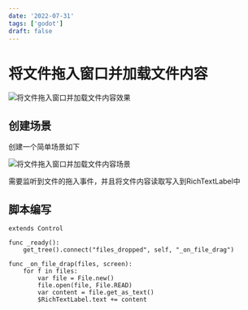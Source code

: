 ```yaml
---
date: '2022-07-31'
tags: ['godot']
draft: false
---
```


# 将文件拖入窗口并加载文件内容

<img data-id="20240608184400" src="https://cdn.ipfsscan.io/weibo/large/005ZoLfCgy1hqi4xfmyhtj316w0jsaf3.jpg" alt="将文件拖入窗口并加载文件内容效果" />

## 创建场景

创建一个简单场景如下

<img data-id="20240608184419" src="https://cdn.ipfsscan.io/weibo/large/005ZoLfCgy1hqi4xr6h4wj309e03yjrm.jpg" alt="将文件拖入窗口并加载文件内容场景" />

需要监听到文件的拖入事件，并且将文件内容读取写入到RichTextLabel中

## 脚本编写

```godot
extends Control

func _ready():
    get_tree().connect("files_dropped", self, "_on_file_drag")

func _on_file_drap(files, screen):
    for f in files:
        var file = File.new()
        file.open(file, File.READ)
        var content = file.get_as_text()
        $RichTextLabel.text += content
```